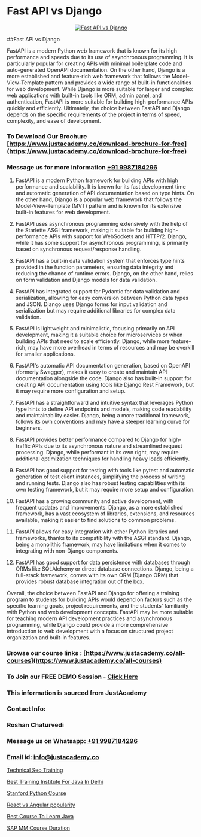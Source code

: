 # Fast API vs Django

<p align="center">
  <a href="https://justacademy.co/course-detail/django-training">
    <img src="https://justacademy.co/storage2/course_image/1677245458_course_image.webp" alt="Fast API vs Django">
  </a>
</p>
##Fast API vs Django

FastAPI is a modern Python web framework that is known for its high performance and speeds due to its use of asynchronous programming. It is particularly popular for creating APIs with minimal boilerplate code and auto-generated OpenAPI documentation. On the other hand, Django is a more established and feature-rich web framework that follows the Model-View-Template pattern and provides a wide range of built-in functionalities for web development. While Django is more suitable for larger and complex web applications with built-in tools like ORM, admin panel, and authentication, FastAPI is more suitable for building high-performance APIs quickly and efficiently. Ultimately, the choice between FastAPI and Django depends on the specific requirements of the project in terms of speed, complexity, and ease of development.
### To Download Our Brochure [https://www.justacademy.co/download-brochure-for-free](https://www.justacademy.co/download-brochure-for-free)
### Message us for more information [+91 9987184296](https://api.whatsapp.com/send?phone=919987184296)
1) FastAPI is a modern Python framework for building APIs with high performance and scalability. It is known for its fast development time and automatic generation of API documentation based on type hints. On the other hand, Django is a popular web framework that follows the Model-View-Template (MVT) pattern and is known for its extensive built-in features for web development.

2) FastAPI uses asynchronous programming extensively with the help of the Starlette ASGI framework, making it suitable for building high-performance APIs with support for WebSockets and HTTP/2. Django, while it has some support for asynchronous programming, is primarily based on synchronous request/response handling.

3) FastAPI has a built-in data validation system that enforces type hints provided in the function parameters, ensuring data integrity and reducing the chance of runtime errors. Django, on the other hand, relies on form validation and Django models for data validation.

4) FastAPI has integrated support for Pydantic for data validation and serialization, allowing for easy conversion between Python data types and JSON. Django uses Django forms for input validation and serialization but may require additional libraries for complex data validation.

5) FastAPI is lightweight and minimalistic, focusing primarily on API development, making it a suitable choice for microservices or when building APIs that need to scale efficiently. Django, while more feature-rich, may have more overhead in terms of resources and may be overkill for smaller applications.

6) FastAPI's automatic API documentation generation, based on OpenAPI (formerly Swagger), makes it easy to create and maintain API documentation alongside the code. Django also has built-in support for creating API documentation using tools like Django Rest Framework, but it may require more configuration and setup.

7) FastAPI has a straightforward and intuitive syntax that leverages Python type hints to define API endpoints and models, making code readability and maintainability easier. Django, being a more traditional framework, follows its own conventions and may have a steeper learning curve for beginners.

8) FastAPI provides better performance compared to Django for high-traffic APIs due to its asynchronous nature and streamlined request processing. Django, while performant in its own right, may require additional optimization techniques for handling heavy loads efficiently.

9) FastAPI has good support for testing with tools like pytest and automatic generation of test client instances, simplifying the process of writing and running tests. Django also has robust testing capabilities with its own testing framework, but it may require more setup and configuration.

10) FastAPI has a growing community and active development, with frequent updates and improvements. Django, as a more established framework, has a vast ecosystem of libraries, extensions, and resources available, making it easier to find solutions to common problems.

11) FastAPI allows for easy integration with other Python libraries and frameworks, thanks to its compatibility with the ASGI standard. Django, being a monolithic framework, may have limitations when it comes to integrating with non-Django components.

12) FastAPI has good support for data persistence with databases through ORMs like SQLAlchemy or direct database connections. Django, being a full-stack framework, comes with its own ORM (Django ORM) that provides robust database integration out of the box.

Overall, the choice between FastAPI and Django for offering a training program to students for building APIs would depend on factors such as the specific learning goals, project requirements, and the students' familiarity with Python and web development concepts. FastAPI may be more suitable for teaching modern API development practices and asynchronous programming, while Django could provide a more comprehensive introduction to web development with a focus on structured project organization and built-in features.

### Browse our course links : [https://www.justacademy.co/all-courses](https://www.justacademy.co/all-courses) 
### To Join our FREE DEMO Session - [Click Here](https://www.justacademy.co/register-for-course-demo)


### This information is sourced from JustAcademy
### Contact Info:
### Roshan Chaturvedi
### Message us on Whatsapp: [+91 9987184296](https://api.whatsapp.com/send?phone=919987184296)
### Email id: [info@justacademy.co](mailto:info@justacademy.co)
                
[Technical Seo Training](https://www.linkedin.com/pulse/technical-seo-training-justacademy-cupertino-kckgc?trackingId=jE51ms2d5D6VuLYS1YzmSQ%3D%3D&lipi=urn%3Ali%3Apage%3Ad_flagship3_company_admin%3BgBhGnALRQwW8mE6l8mJTTg%3D%3D)

[Best Training Institute For Java In Delhi](https://www.linkedin.com/pulse/best-training-institute-java-delhi-justacademy-london-jamqf?trackingId=2QXXdE9weagZyus9AqK1wg%3D%3D&lipi=urn%3Ali%3Apage%3Ad_flagship3_company_admin%3BosK2%2F2EMSuK0OJgUxbYcDg%3D%3D)

[Stanford Python Course](https://medium.com/@shivamja27/stanford-python-course-565603c62127)

[React vs Angular popularity](https://medium.com/@negishivu99/react-vs-angular-popularity-2a208c1325e0)

[Best Course To Learn Java](https://justacademyin.github.io/justacademy/best-course-to-learn-java)

[SAP MM Course Duration](https://justacademyin.github.io/Articles/SAP-MM-Course-Duration)

